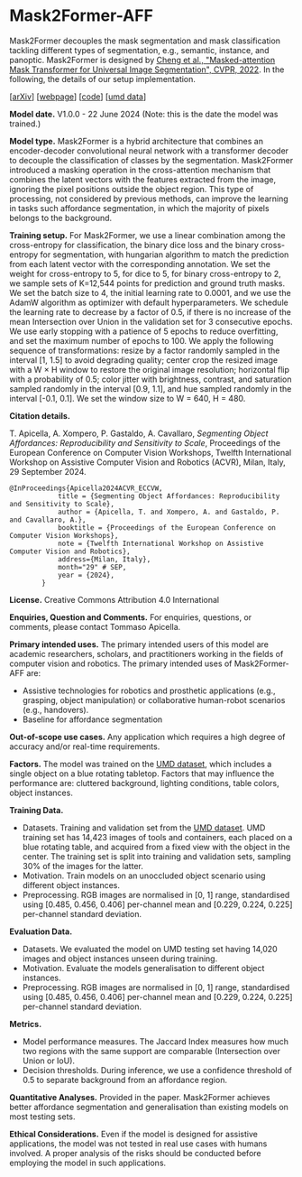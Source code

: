 # Mask2Former-AFF

Mask2Former decouples the mask segmentation and mask classification tackling different types of segmentation, e.g., semantic, instance, and panoptic. Mask2Former is designed by [Cheng et al., "Masked-attention Mask Transformer for Universal Image Segmentation", CVPR, 2022](https://arxiv.org/abs/2112.01527). In the following, the details of our setup implementation.

[[arXiv](https://arxiv.org/abs/2409.01814)]
[[webpage](https://apicis.github.io/aff-seg/)] 
[[code](https://github.com/apicis/aff-seg/)]
[[umd data](https://users.umiacs.umd.edu/~fer/affordance/part-affordance-dataset/)]

**Model date.** V1.0.0 - 22 June 2024 (Note: this is the date the model was trained.)

**Model type.** Mask2Former is a hybrid architecture that combines an encoder-decoder convolutional neural network with a transformer decoder to decouple the classification of classes by the segmentation. Mask2Former introduced a masking operation in the cross-attention mechanism that combines the latent vectors with the features extracted from the image, ignoring the pixel positions outside the object region. This type of processing, not considered by previous methods, can improve the learning in tasks such affordance segmentation, in which the majority of pixels belongs to the background.

**Training setup.** For Mask2Former, we use a linear combination among the cross-entropy for classification, the binary dice loss and the binary cross-entropy for segmentation, with hungarian algorithm to match the prediction from each latent vector with the corresponding annotation. We set the weight for cross-entropy to 5, for dice to 5, for binary cross-entropy to 2, we sample sets of K=12,544 points for prediction and ground truth masks. We set the batch size to 4, the initial learning rate to 0.0001, and we use the AdamW algorithm as optimizer with default hyperparameters. We schedule the learning rate to decrease by a factor of 0.5, if there is no increase of the mean Intersection over Union in the validation set for 3 consecutive epochs. We use early stopping with a patience of 5 epochs to reduce overfitting, and set the maximum number of epochs to 100. We apply the following sequence of transformations: resize by a factor randomly sampled in the interval [1, 1.5] to avoid degrading quality; center crop the resized image with a W × H window to restore the original image resolution; horizontal flip with a probability of 0.5; color jitter with brightness, contrast, and saturation sampled randomly in the interval [0.9, 1.1], and hue sampled randomly in the interval [-0.1, 0.1]. We set the window size to W = 640, H = 480.

**Citation details.**

T. Apicella, A. Xompero, P. Gastaldo, A. Cavallaro, <i>Segmenting Object Affordances: Reproducibility and Sensitivity to Scale</i>, 
Proceedings of the European Conference on Computer Vision Workshops, Twelfth International Workshop on Assistive Computer Vision and Robotics (ACVR), Milan, Italy, 29 September 2024.

```
@InProceedings{Apicella2024ACVR_ECCVW,
            title = {Segmenting Object Affordances: Reproducibility and Sensitivity to Scale},
            author = {Apicella, T. and Xompero, A. and Gastaldo, P. and Cavallaro, A.},
            booktitle = {Proceedings of the European Conference on Computer Vision Workshops},
            note = {Twelfth International Workshop on Assistive Computer Vision and Robotics},
            address={Milan, Italy},
            month="29" # SEP,
            year = {2024},
        }
```

**License.** Creative Commons Attribution 4.0 International

**Enquiries, Question and Comments.** For enquiries, questions, or comments, please contact Tommaso Apicella.

**Primary intended uses.** The primary intended users of this model are academic researchers, scholars, and practitioners working in the fields of computer vision and robotics. The primary intended uses of Mask2Former-AFF are:

* Assistive technologies for robotics and prosthetic applications (e.g., grasping, object manipulation) or collaborative human-robot scenarios (e.g., handovers).
* Baseline for affordance segmentation

**Out-of-scope use cases.** Any application which requires a high degree of accuracy and/or real-time requirements.

**Factors.** The model was trained on the [UMD dataset](https://users.umiacs.umd.edu/~fer/affordance/part-affordance-dataset/), which includes a single object on a blue rotating tabletop. Factors that may influence the performance are: cluttered background, lighting conditions, table colors, object instances.

**Training Data.**

* Datasets. Training and validation set from the [UMD dataset](https://users.umiacs.umd.edu/~fer/affordance/part-affordance-dataset/). UMD training set has 14,423 images of tools and containers, each placed on a blue rotating table, and acquired from a fixed view with the object in the center. The training set is split into training and validation sets, sampling $30\%$ of the images for the latter.
* Motivation. Train models on an unoccluded object scenario using different object instances. 
* Preprocessing. RGB images are normalised in [0, 1] range, standardised using [0.485, 0.456, 0.406] per-channel mean and [0.229, 0.224, 0.225] per-channel standard deviation. 

**Evaluation Data.**

* Datasets. We evaluated the model on UMD testing set having 14,020 images and object instances unseen during training.
* Motivation. Evaluate the models generalisation to different object instances.
* Preprocessing. RGB images are normalised in [0, 1] range, standardised using [0.485, 0.456, 0.406] per-channel mean and [0.229, 0.224, 0.225] per-channel standard deviation.

**Metrics.**

* Model performance measures. The Jaccard Index measures how much two regions with the same support are comparable (Intersection over Union or IoU).
* Decision thresholds. During inference, we use a confidence threshold of $0.5$ to separate background from an affordance region.

**Quantitative Analyses.** Provided in the paper. Mask2Former achieves better affordance segmentation and generalisation than existing models on most testing sets.

**Ethical Considerations.** Even if the model is designed for assistive applications, the model was not tested in real use cases with humans involved. A proper analysis of the risks should be conducted before employing the model in such applications.
